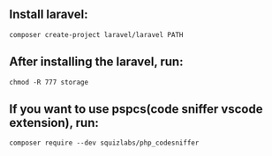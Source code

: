 ## Install laravel:
```
composer create-project laravel/laravel PATH
```

## After installing the laravel, run:

```
chmod -R 777 storage
```

## If you want to use pspcs(code sniffer vscode extension), run:
```
composer require --dev squizlabs/php_codesniffer
```
